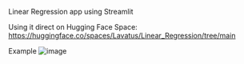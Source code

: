Linear Regression app using Streamlit

Using it direct on Hugging Face Space: https://huggingface.co/spaces/Lavatus/Linear_Regression/tree/main

Example 
![image](https://user-images.githubusercontent.com/59205970/225293282-7f33a5fa-b716-4fee-9b90-6dac1507d06b.png)

